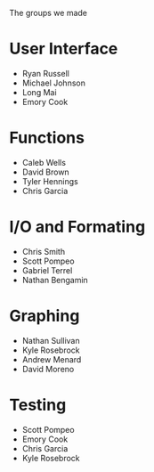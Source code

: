 The groups we made

# User Interface #
  * Ryan Russell
  * Michael Johnson
  * Long Mai
  * Emory Cook

# Functions #
  * Caleb Wells
  * David Brown
  * Tyler Hennings
  * Chris Garcia

# I/O and Formating #
  * Chris Smith
  * Scott Pompeo
  * Gabriel Terrel
  * Nathan Bengamin

# Graphing #
  * Nathan Sullivan
  * Kyle Rosebrock
  * Andrew Menard
  * David Moreno

# Testing #
  * Scott Pompeo
  * Emory Cook
  * Chris Garcia
  * Kyle Rosebrock